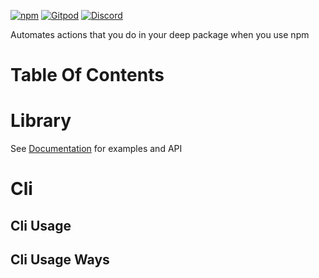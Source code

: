 [![npm](https://img.shields.io/npm/v/@deep-foundation/npm-automation.svg)](https://www.npmjs.com/package/@deep-foundation/npm-automation)
[![Gitpod](https://img.shields.io/badge/Gitpod-ready--to--code-blue?logo=gitpod)](https://gitpod.io/#https://github.com/deep-foundation/npm-automation) 
[![Discord](https://badgen.net/badge/icon/discord?icon=discord&label&color=purple)](https://discord.gg/deep-foundation)

Automates actions that you do in your deep package when you use npm

# Table Of Contents
<!-- TABLE_OF_CONTENTS_START -->
<!-- TABLE_OF_CONTENTS_END -->

# Library
See [Documentation] for examples and API

# Cli
## Cli Usage
<!-- CLI_HELP_START -->
<!-- CLI_HELP_END -->

## Cli Usage Ways
<!-- CLI_USAGE_WAYS_START -->
<!-- CLI_USAGE_WAYS_END -->

[Documentation]: https://deep-foundation.github.io/npm-automation/
